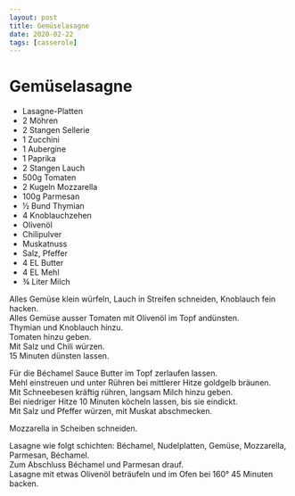```yaml
---
layout: post
title: Gemüselasagne
date: 2020-02-22
tags: [casserole]
---
```

# Gemüselasagne

- Lasagne-Platten
- 2 Möhren
- 2 Stangen Sellerie
- 1 Zucchini
- 1 Aubergine
- 1 Paprika
- 2 Stangen Lauch
- 500g Tomaten
- 2 Kugeln Mozzarella
- 100g Parmesan
- ½ Bund Thymian
- 4 Knoblauchzehen
- Olivenöl
- Chilipulver
- Muskatnuss
- Salz, Pfeffer
- 4 EL Butter
- 4 EL Mehl
- ¾ Liter Milch

Alles Gemüse klein würfeln, Lauch in Streifen schneiden, Knoblauch fein hacken.  
Alles Gemüse ausser Tomaten mit Olivenöl im Topf andünsten.  
Thymian und Knoblauch hinzu.  
Tomaten hinzu geben.  
Mit Salz und Chili würzen.  
15 Minuten dünsten lassen.  
  
Für die Béchamel Sauce Butter im Topf zerlaufen lassen.  
Mehl einstreuen und unter Rühren bei mittlerer Hitze goldgelb bräunen.  
Mit Schneebesen kräftig rühren, langsam Milch hinzu geben.  
Bei niedriger Hitze 10 Minuten köcheln lassen, bis sie eindickt.  
Mit Salz und Pfeffer würzen, mit Muskat abschmecken.  
  
Mozzarella in Scheiben schneiden.  
  
Lasagne wie folgt schichten: Béchamel, Nudelplatten, Gemüse, Mozzarella, Parmesan, Béchamel.  
Zum Abschluss Béchamel und Parmesan drauf.  
Lasagne mit etwas Olivenöl beträufeln und im Ofen bei 160° 45 Minuten backen.  
